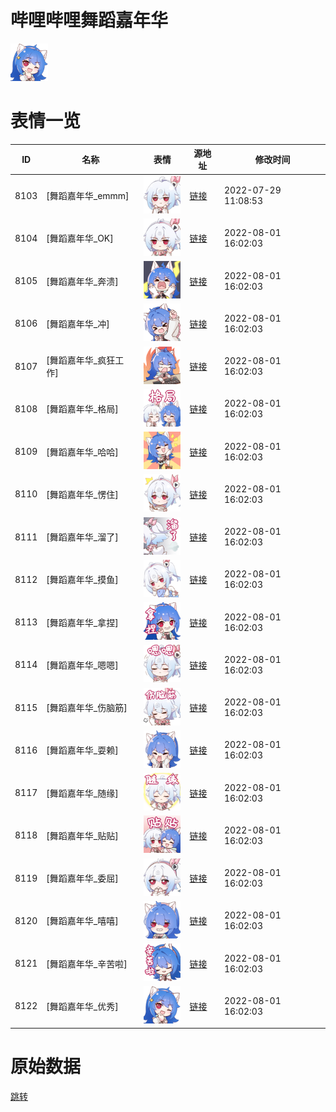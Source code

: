# 哔哩哔哩舞蹈嘉年华

<img src="./cover.png" height="60" alt="cover" />

# 表情一览

|ID|名称|表情|源地址|修改时间|
|----|----|----|----|----|
|8103|[舞蹈嘉年华_emmm]|<img src="./pic/008103_%5B舞蹈嘉年华_emmm%5D.png" height="60" alt="emmm"/>|[链接](http://i0.hdslb.com/bfs/emote/2f700e2ca78180a70bfeca79c632dd4d2f88db5b.png)|2022-07-29 11:08:53|
|8104|[舞蹈嘉年华_OK]|<img src="./pic/008104_%5B舞蹈嘉年华_OK%5D.png" height="60" alt="OK"/>|[链接](http://i0.hdslb.com/bfs/emote/c435ec9235acc9dbe29f1191f2246cab339df631.png)|2022-08-01 16:02:03|
|8105|[舞蹈嘉年华_奔溃]|<img src="./pic/008105_%5B舞蹈嘉年华_奔溃%5D.png" height="60" alt="奔溃"/>|[链接](http://i0.hdslb.com/bfs/emote/db5a97bb1342d60acb534c24c35bf8ff2b140f2c.png)|2022-08-01 16:02:03|
|8106|[舞蹈嘉年华_冲]|<img src="./pic/008106_%5B舞蹈嘉年华_冲%5D.png" height="60" alt="冲"/>|[链接](http://i0.hdslb.com/bfs/emote/cd2dc82802c136806614243c58d1d379d3e51431.png)|2022-08-01 16:02:03|
|8107|[舞蹈嘉年华_疯狂工作]|<img src="./pic/008107_%5B舞蹈嘉年华_疯狂工作%5D.png" height="60" alt="疯狂工作"/>|[链接](http://i0.hdslb.com/bfs/emote/435ae7c5d968c94c8551acc38e2d1371634c1d73.png)|2022-08-01 16:02:03|
|8108|[舞蹈嘉年华_格局]|<img src="./pic/008108_%5B舞蹈嘉年华_格局%5D.png" height="60" alt="格局"/>|[链接](http://i0.hdslb.com/bfs/emote/9f1bea03266a08c369eca64c8791dcdbc258c1f0.png)|2022-08-01 16:02:03|
|8109|[舞蹈嘉年华_哈哈]|<img src="./pic/008109_%5B舞蹈嘉年华_哈哈%5D.png" height="60" alt="哈哈"/>|[链接](http://i0.hdslb.com/bfs/emote/42a02ce9cde3acb87976aeeb720e6df341a6c360.png)|2022-08-01 16:02:03|
|8110|[舞蹈嘉年华_愣住]|<img src="./pic/008110_%5B舞蹈嘉年华_愣住%5D.png" height="60" alt="愣住"/>|[链接](http://i0.hdslb.com/bfs/emote/c8c1b032d3f57df10fa1ceda49b6925c6b42ac46.png)|2022-08-01 16:02:03|
|8111|[舞蹈嘉年华_溜了]|<img src="./pic/008111_%5B舞蹈嘉年华_溜了%5D.png" height="60" alt="溜了"/>|[链接](http://i0.hdslb.com/bfs/emote/c114707bb5c9968c06d51682153dcce2a81634a5.png)|2022-08-01 16:02:03|
|8112|[舞蹈嘉年华_摸鱼]|<img src="./pic/008112_%5B舞蹈嘉年华_摸鱼%5D.png" height="60" alt="摸鱼"/>|[链接](http://i0.hdslb.com/bfs/emote/272a9bfd07a18960560c7ae39ac440f3e666afc5.png)|2022-08-01 16:02:03|
|8113|[舞蹈嘉年华_拿捏]|<img src="./pic/008113_%5B舞蹈嘉年华_拿捏%5D.png" height="60" alt="拿捏"/>|[链接](http://i0.hdslb.com/bfs/emote/303559cec0d604130fec71a78c58fbfe1806bfcd.png)|2022-08-01 16:02:03|
|8114|[舞蹈嘉年华_嗯嗯]|<img src="./pic/008114_%5B舞蹈嘉年华_嗯嗯%5D.png" height="60" alt="嗯嗯"/>|[链接](http://i0.hdslb.com/bfs/emote/7df8efac11a684f7bbae041fdb39c1f3c9c0a607.png)|2022-08-01 16:02:03|
|8115|[舞蹈嘉年华_伤脑筋]|<img src="./pic/008115_%5B舞蹈嘉年华_伤脑筋%5D.png" height="60" alt="伤脑筋"/>|[链接](http://i0.hdslb.com/bfs/emote/178e82eea454d8c9bb6b6572f9bc5a9f6b07a270.png)|2022-08-01 16:02:03|
|8116|[舞蹈嘉年华_耍赖]|<img src="./pic/008116_%5B舞蹈嘉年华_耍赖%5D.png" height="60" alt="耍赖"/>|[链接](http://i0.hdslb.com/bfs/emote/34f654cf3af15b17b66ae437abb40f1f975cb8a6.png)|2022-08-01 16:02:03|
|8117|[舞蹈嘉年华_随缘]|<img src="./pic/008117_%5B舞蹈嘉年华_随缘%5D.png" height="60" alt="随缘"/>|[链接](http://i0.hdslb.com/bfs/emote/841dfc97d1fcf394ea094fa9e171f0d0671a6762.png)|2022-08-01 16:02:03|
|8118|[舞蹈嘉年华_贴贴]|<img src="./pic/008118_%5B舞蹈嘉年华_贴贴%5D.png" height="60" alt="贴贴"/>|[链接](http://i0.hdslb.com/bfs/emote/8d0248ac1d1566a0e2ed51e10d148dd9548beecf.png)|2022-08-01 16:02:03|
|8119|[舞蹈嘉年华_委屈]|<img src="./pic/008119_%5B舞蹈嘉年华_委屈%5D.png" height="60" alt="委屈"/>|[链接](http://i0.hdslb.com/bfs/emote/faafcb753dd23fba19e9899ddab1d3862bb9f29b.png)|2022-08-01 16:02:03|
|8120|[舞蹈嘉年华_嘻嘻]|<img src="./pic/008120_%5B舞蹈嘉年华_嘻嘻%5D.png" height="60" alt="嘻嘻"/>|[链接](http://i0.hdslb.com/bfs/emote/2983795c0b04acdbcc1a24a7b3b6c422483ec9f7.png)|2022-08-01 16:02:03|
|8121|[舞蹈嘉年华_辛苦啦]|<img src="./pic/008121_%5B舞蹈嘉年华_辛苦啦%5D.png" height="60" alt="辛苦啦"/>|[链接](http://i0.hdslb.com/bfs/emote/c36cb8c77ecb48cfbb9dbc016f8a195216a63f7c.png)|2022-08-01 16:02:03|
|8122|[舞蹈嘉年华_优秀]|<img src="./pic/008122_%5B舞蹈嘉年华_优秀%5D.png" height="60" alt="优秀"/>|[链接](http://i0.hdslb.com/bfs/emote/6ac74b553680f3ed569428b5b1eecb8da4844348.png)|2022-08-01 16:02:03|

# 原始数据

[跳转](./raw.json)

